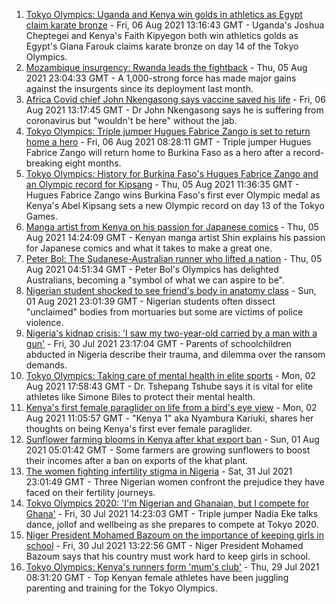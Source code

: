 1. [Tokyo Olympics: Uganda and Kenya win golds in athletics as Egypt claim karate bronze](https://www.bbc.co.uk/sport/africa/58114100) - Fri, 06 Aug 2021 13:16:43 GMT - Uganda's Joshua Cheptegei and Kenya's Faith Kipyegon both win athletics golds as Egypt's Giana Farouk claims karate bronze on day 14 of the Tokyo Olympics.
2. [Mozambique insurgency: Rwanda leads the fightback](https://www.bbc.co.uk/news/world-africa-58079510) - Thu, 05 Aug 2021 23:04:33 GMT - A 1,000-strong force has made major gains against the insurgents since its deployment last month.
3. [Africa Covid chief John Nkengasong says vaccine saved his life](https://www.bbc.co.uk/news/world-africa-58116530) - Fri, 06 Aug 2021 13:17:45 GMT - Dr John Nkengasong says he is suffering from coronavirus but "wouldn't be here" without the jab.
4. [Tokyo Olympics: Triple jumper Hugues Fabrice Zango is set to return home a hero](https://www.bbc.co.uk/sport/africa/58101193) - Fri, 06 Aug 2021 08:28:11 GMT - Triple jumper Hugues Fabrice Zango will return home to Burkina Faso as a hero after a record-breaking eight months.
5. [Tokyo Olympics: History for Burkina Faso's Hugues Fabrice Zango and an Olympic record for Kipsang](https://www.bbc.co.uk/sport/africa/58098826) - Thu, 05 Aug 2021 11:36:35 GMT - Hugues Fabrice Zango wins Burkina Faso's first ever Olympic medal as Kenya's Abel Kipsang sets a new Olympic record on day 13 of the Tokyo Games.
6. [Manga artist from Kenya on his passion for Japanese comics](https://www.bbc.co.uk/news/world-africa-58105542) - Thu, 05 Aug 2021 14:24:09 GMT - Kenyan manga artist Shin explains his passion for Japanese comics and what it takes to make a great one.
7. [Peter Bol: The Sudanese-Australian runner who lifted a nation](https://www.bbc.co.uk/news/world-australia-58095689) - Thu, 05 Aug 2021 04:51:34 GMT - Peter Bol's Olympics has delighted Australians, becoming a "symbol of what we can aspire to be".
8. [Nigerian student shocked to see friend's body in anatomy class](https://www.bbc.co.uk/news/world-africa-57748122) - Sun, 01 Aug 2021 23:01:39 GMT - Nigerian students often dissect "unclaimed" bodies from mortuaries but some are victims of police violence.
9. [Nigeria's kidnap crisis: 'I saw my two-year-old carried by a man with a gun'](https://www.bbc.co.uk/news/world-africa-57929074) - Fri, 30 Jul 2021 23:17:04 GMT - Parents of schoolchildren abducted in Nigeria describe their trauma, and dilemma over the ransom demands.
10. [Tokyo Olympics: Taking care of mental health in elite sports](https://www.bbc.co.uk/sport/av/africa/58064410) - Mon, 02 Aug 2021 17:58:43 GMT - Dr. Tshepang Tshube says it is vital for elite athletes like Simone Biles to protect their mental health.
11. [Kenya's first female paraglider on life from a bird's eye view](https://www.bbc.co.uk/news/world-africa-58055592) - Mon, 02 Aug 2021 11:05:57 GMT - "Kenya 1" aka Nyambura Kariuki, shares her thoughts on being Kenya's first ever female paraglider.
12. [Sunflower farming blooms in Kenya after khat export ban](https://www.bbc.co.uk/news/world-africa-57970755) - Sun, 01 Aug 2021 05:01:42 GMT - Some farmers are growing sunflowers to boost their incomes after a ban on exports of the khat plant.
13. [The women fighting infertility stigma in Nigeria](https://www.bbc.co.uk/news/world-africa-58004523) - Sat, 31 Jul 2021 23:01:49 GMT - Three Nigerian women confront the prejudice they have faced on their fertility journeys.
14. [Tokyo Olympics 2020: 'I'm Nigerian and Ghanaian, but I compete for Ghana'](https://www.bbc.co.uk/sport/av/africa/58030421) - Fri, 30 Jul 2021 14:23:03 GMT - Triple jumper Nadia Eke talks dance, jollof and wellbeing as she prepares to compete at Tokyo 2020.
15. [Niger President Mohamed Bazoum on the importance of keeping girls in school](https://www.bbc.co.uk/news/world-africa-58030419) - Fri, 30 Jul 2021 13:22:56 GMT - Niger President Mohamed Bazoum says that his country must work hard to keep girls in school.
16. [Tokyo Olympics: Kenya's runners form 'mum's club'](https://www.bbc.co.uk/sport/av/africa/58010722) - Thu, 29 Jul 2021 08:31:20 GMT - Top Kenyan female athletes have been juggling parenting and training for the Tokyo Olympics.
